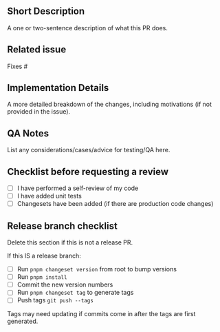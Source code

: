 ## Short Description

A one or two-sentence description of what this PR does.

## Related issue

Fixes #

## Implementation Details

A more detailed breakdown of the changes, including motivations (if not provided in the issue).

## QA Notes

List any considerations/cases/advice for testing/QA here.

## Checklist before requesting a review

- [ ] I have performed a self-review of my code
- [ ] I have added unit tests
- [ ] Changesets have been added (if there are production code changes)

## Release branch checklist

Delete this section if this is not a release PR.

If this IS a release branch:

- [ ] Run `pnpm changeset version` from root to bump versions
- [ ] Run `pnpm install`
- [ ] Commit the new version numbers
- [ ] Run `pnpm changeset tag` to generate tags
- [ ] Push tags `git push --tags`

Tags may need updating if commits come in after the tags are first generated.
